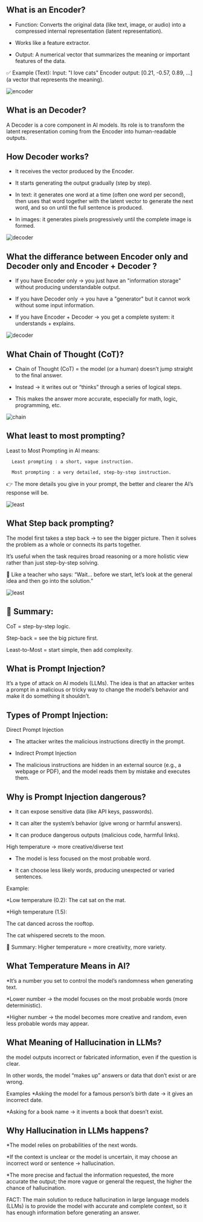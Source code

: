 ## What is an Encoder?
  * Function: Converts the original data (like text, image, or audio) into a compressed internal representation (latent representation).

  * Works like a feature extractor.

  * Output: A numerical vector that summarizes the meaning or important features of the data.

✅ Example (Text):
    Input: "I love cats"
    Encoder output: [0.21, -0.57, 0.89, ...] (a vector that represents the meaning).


  ![encoder](../images/encoder.png)

## What is an Decoder?
A Decoder is a core component in AI models. Its role is to transform the latent representation coming from the Encoder into human-readable outputs.

## How Decoder works?

  * It receives the vector produced by the Encoder.

  * It starts generating the output gradually (step by step).

  * In text: it generates one word at a time (often one word per second), then uses that word together with the latent vector to generate the next word, and so on until the full sentence is produced.

  * In images: it generates pixels progressively until the complete image is formed.


  ![decoder](../images/decoder.png)


## What the differance between Encoder only and Decoder only and Encoder + Decoder ?
   * If you have Encoder only → you just have an "information storage" without producing understandable output.

   * If you have Decoder only → you have a "generator" but it cannot work without some input information.

   * If you have Encoder + Decoder → you get a complete system: it understands + explains.


   ![decoder](../images/en_de.png)

## What Chain of Thought (CoT)?

   * Chain of Thought (CoT) = the model (or a human) doesn’t jump straight to the final answer.

   * Instead → it writes out or “thinks” through a series of logical steps.

   * This makes the answer more accurate, especially for math, logic, programming, etc.


   ![chain](../images/chain.png)

## What least to most prompting?

 Least to Most Prompting in AI means:

      Least prompting : a short, vague instruction.

      Most prompting : a very detailed, step-by-step instruction.

👉 The more details you give in your prompt, the better and clearer the AI’s response will be.


 ![least](../images/least_most.png)


## What Step back prompting?

The model first takes a step back → to see the bigger picture.
Then it solves the problem as a whole or connects its parts together.

It’s useful when the task requires broad reasoning or a more holistic view rather than just step-by-step solving.

🔹 Like a teacher who says: “Wait… before we start, let’s look at the general idea and then go into the solution.”



 ![least](../images/step_back.png)

## 🔑 Summary:

CoT = step-by-step logic.

Step-back = see the big picture first.

Least-to-Most = start simple, then add complexity.


## What is Prompt Injection?

   It’s a type of attack on AI models (LLMs).
   The idea is that an attacker writes a prompt in a malicious or tricky way to change the model’s behavior and make it do something it shouldn’t.

## Types of Prompt Injection:

Direct Prompt Injection

   * The attacker writes the malicious instructions directly in the prompt.

   * Indirect Prompt Injection

   * The malicious instructions are hidden in an external source (e.g., a webpage or PDF), and the model reads them by mistake and executes them.

## Why is Prompt Injection dangerous?

   * It can expose sensitive data (like API keys, passwords).

   * It can alter the system’s behavior (give wrong or harmful answers).

   * It can produce dangerous outputs (malicious code, harmful links).


  High temperature → more creative/diverse text

   * The model is less focused on the most probable word.

   * It can choose less likely words, producing unexpected or varied sentences.

Example:

 *Low temperature (0.2): The cat sat on the mat.

 *High temperature (1.5):

 The cat danced across the rooftop.

 The cat whispered secrets to the moon.

🔹 Summary: Higher temperature = more creativity, more variety.

## What Temperature Means in AI?

   *It’s a number you set to control the model’s randomness when generating text.

   *Lower number → the model focuses on the most probable words (more deterministic).

   *Higher number → the model becomes more creative and random, even less probable words may appear.


## What Meaning of Hallucination in LLMs?
the model outputs incorrect or fabricated information, even if the question is clear.

In other words, the model “makes up” answers or data that don’t exist or are wrong.

Examples
  *Asking the model for a famous person’s birth date → it gives an incorrect date.

  *Asking for a book name → it invents a book that doesn’t exist.

## Why Hallucination in LLMs happens?

*The model relies on probabilities of the next words.

*If the context is unclear or the model is uncertain, it may choose an incorrect word or sentence → hallucination.

*The more precise and factual the information requested, the more accurate the output; the more vague or general the request, the higher the chance of hallucination.
  

FACT:
  The main solution to reduce hallucination in large language models (LLMs) is to provide the model with accurate and complete context, so it has enough information before generating an answer.








